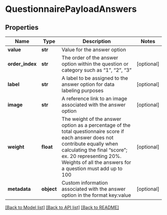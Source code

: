 # QuestionnairePayloadAnswers

## Properties
Name | Type | Description | Notes
------------ | ------------- | ------------- | -------------
**value** | **str** | Value for the answer option | 
**order_index** | **str** | The order of the answer option within the question or category such as “1”, “2”, “3” | [optional] 
**label** | **str** | A label to be assigned to the answer option for data labeling purposes | [optional] 
**image** | **str** | A reference link to an image associated with the answer option | [optional] 
**weight** | **float** | The weight of the answer option as a percentage of the total questionnaire score if each answer does not contribute equally when calculating the final “score”; ex. 20 representing 20%. Weights of all the answers for a question must add up to 100 | [optional] 
**metadata** | **object** | Custom information associated with the answer option in the format key:value | [optional] 

[[Back to Model list]](../README.md#documentation-for-models) [[Back to API list]](../README.md#documentation-for-api-endpoints) [[Back to README]](../README.md)



